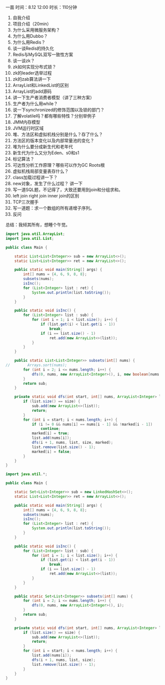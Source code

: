 
一面
时间：8.12 12:00 时长：110分钟


1. 自我介绍
2. 项目介绍（20min）
3. 为什么采用微服务架构？
4. 为什么用Dubbo？
5. 为什么用Redis？
6. 谈一谈Redis的持久化
7. Redis与MySQL双写一致性方案
8. 谈一谈zk？
9. zk如何实现分布式锁？
10. zk的leader选举过程
11. zk的zab算法讲一下
12. ArrayList和LinkedList的区别
13. ArrayList的add源码
14. 讲一下生产者消费者模型（讲了三种方案）
15. 生产者为什么用while？
16. 说一下synchronized的修饰范围以及锁的部门？
17. 了解volatile吗？都有哪些特性？分别举例子
18. JMM内存模型
19. JVM运行时区域
20. 堆、方法区和虚拟机栈分别是什么？存了什么？
21. 方法区的版本变化以及内部常量池的变化？
22. 堆为什么要分成新生代和老年代
23. 新生代为什么又分为Eden、s0和s1
24. 标记算法？
25. 可达性分析工作原理？哪些可以作为GC Roots根
26. 虚拟机栈局部变量表存什么？
27. class加载过程讲一下？
28. new对象，发生了什么过程？ 讲一下
29. 写一道SQL题，不记得了，大致还要用到join和分组求和。
30. left join right join inner join的区别
31. TCP三次握手
32. 写一道题：求一个数组的所有递增子序列。
33. 反问

总结：我倾其所有，想睡个午觉。

```java
import java.util.ArrayList;
import java.util.List;

public class Main {

    static List<List<Integer>> sub = new ArrayList<>();
    static List<List<Integer>> ret = new ArrayList<>();

    public static void main(String[] args) {
        int[] nums = {4, 6, 9, 8, 8};
        subsets(nums);
        isInc();
        for (List<Integer> list : ret) {
            System.out.println(list.toString());
        }
    }

    public static void isInc() {
        for (List<Integer> list : sub) {
            for (int i = 1; i < list.size(); i++) {
                if (list.get(i) < list.get(i - 1))
                    break;
                if (i == list.size() - 1)
                    ret.add(new ArrayList<>(list));
            }
        }
    }

    public static List<List<Integer>> subsets(int[] nums) {
//        Arrays.sort(nums);
        for (int i = 2; i <= nums.length; i++) {
            dfs(0, nums, new ArrayList<Integer>(), i, new boolean[nums.length]);
        }
        return sub;
    }

    private static void dfs(int start, int[] nums, ArrayList<Integer> list, int size, boolean[] marked) {
        if (list.size() == size) {
            sub.add(new ArrayList<>(list));
            return;
        }
        for (int i = start; i < nums.length; i++) {
            if (i != 0 && nums[i] == nums[i - 1] && !marked[i - 1])
                continue;
            marked[i] = true;
            list.add(nums[i]);
            dfs(i + 1, nums, list, size, marked);
            list.remove(list.size() - 1);
            marked[i] = false;
        }
    }
}
```

```java
import java.util.*;

public class Main {

    static Set<List<Integer>> sub = new LinkedHashSet<>();
    static List<List<Integer>> ret = new ArrayList<>();

    public static void main(String[] args) {
        int[] nums = {4, 6, 9, 8, 8};
        subsets(nums);
        isInc();
        for (List<Integer> list : ret) {
            System.out.println(list.toString());
        }
    }

    public static void isInc() {
        for (List<Integer> list : sub) {
            for (int i = 1; i < list.size(); i++) {
                if (list.get(i) < list.get(i - 1))
                    break;
                if (i == list.size() - 1)
                    ret.add(new ArrayList<>(list));
            }
        }
    }

    public static Set<List<Integer>> subsets(int[] nums) {
        for (int i = 2; i <= nums.length; i++) {
            dfs(0, nums, new ArrayList<Integer>(), i);
        }
        return sub;
    }

    private static void dfs(int start, int[] nums, ArrayList<Integer> list, int size) {
        if (list.size() == size) {
            sub.add(new ArrayList<>(list));
            return;
        }
        for (int i = start; i < nums.length; i++) {
            list.add(nums[i]);
            dfs(i + 1, nums, list, size);
            list.remove(list.size() - 1);
        }
    }
}
```